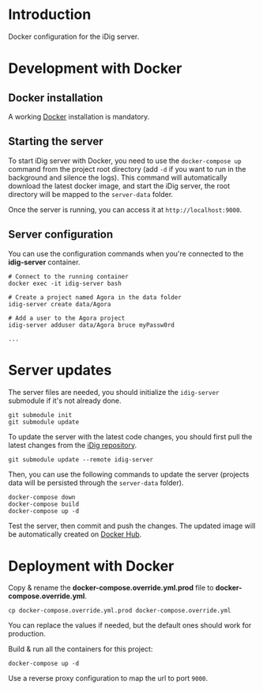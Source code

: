 # Introduction

Docker configuration for the iDig server.

# Development with Docker

## Docker installation

A working [Docker](https://docs.docker.com/engine/install/) installation is mandatory.

## Starting the server

To start iDig server with Docker, you need to use the `docker-compose up` command from the project root directory (add `-d` if you want to run in the background and silence the logs). This command will automatically download the latest docker image, and start the iDig server, the root directory will be mapped to the `server-data` folder.

Once the server is running, you can access it at `http://localhost:9000`.

## Server configuration

You can use the configuration commands when you're connected to the **idig-server** container.

```
# Connect to the running container
docker exec -it idig-server bash

# Create a project named Agora in the data folder
idig-server create data/Agora

# Add a user to the Agora project
idig-server adduser data/Agora bruce myPassw0rd

...
```

# Server updates

The server files are needed, you should initialize the `idig-server` submodule if it's not already done.

```
git submodule init
git submodule update
```

To update the server with the latest code changes, you should first pull the latest changes from the [iDig repository](https://github.com/ascsadl/idig-server).

`git submodule update --remote idig-server`

Then, you can use the following commands to update the server (projects data will be persisted through the `server-data` folder).

```
docker-compose down
docker-compose build
docker-compose up -d
```

Test the server, then commit and push the changes. The updated image will be automatically created on [Docker Hub](https://hub.docker.com/repository/docker/unillett/idig/general).

# Deployment with Docker

Copy & rename the **docker-compose.override.yml.prod** file to **docker-compose.override.yml**.

`cp docker-compose.override.yml.prod docker-compose.override.yml`

You can replace the values if needed, but the default ones should work for production.

Build & run all the containers for this project:

`docker-compose up -d`

Use a reverse proxy configuration to map the url to port `9000`.
